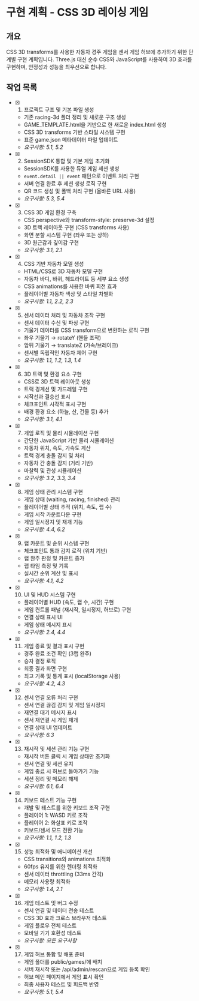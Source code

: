 # 구현 계획 - CSS 3D 레이싱 게임

## 개요

CSS 3D transforms를 사용한 자동차 경주 게임을 센서 게임 허브에 추가하기 위한 단계별 구현 계획입니다. Three.js 대신 순수 CSS와 JavaScript를 사용하여 3D 효과를 구현하며, 안정성과 성능을 최우선으로 합니다.

## 작업 목록

- [x] 1. 프로젝트 구조 및 기본 파일 생성
  - 기존 racing-3d 폴더 정리 및 새로운 구조 생성
  - GAME_TEMPLATE.html을 기반으로 한 새로운 index.html 생성
  - CSS 3D transforms 기반 스타일 시스템 구현
  - 표준 game.json 메타데이터 파일 업데이트
  - _요구사항: 5.1, 5.2_

- [x] 2. SessionSDK 통합 및 기본 게임 초기화
  - SessionSDK를 사용한 듀얼 게임 세션 생성
  - `event.detail || event` 패턴으로 이벤트 처리 구현
  - 서버 연결 완료 후 세션 생성 로직 구현
  - QR 코드 생성 및 폴백 처리 구현 (올바른 URL 사용)
  - _요구사항: 5.3, 5.4_

- [x] 3. CSS 3D 게임 환경 구축
  - CSS perspective와 transform-style: preserve-3d 설정
  - 3D 트랙 레이아웃 구현 (CSS transforms 사용)
  - 화면 분할 시스템 구현 (좌우 또는 상하)
  - 3D 원근감과 깊이감 구현
  - _요구사항: 3.1, 2.1_

- [x] 4. CSS 기반 자동차 모델 생성
  - HTML/CSS로 3D 자동차 모델 구현
  - 자동차 바디, 바퀴, 헤드라이트 등 세부 요소 생성
  - CSS animations를 사용한 바퀴 회전 효과
  - 플레이어별 자동차 색상 및 스타일 차별화
  - _요구사항: 1.1, 2.2, 2.3_

- [x] 5. 센서 데이터 처리 및 자동차 조작 구현
  - 센서 데이터 수신 및 파싱 구현
  - 기울기 데이터를 CSS transform으로 변환하는 로직 구현
  - 좌우 기울기 → rotateY (핸들 조작)
  - 앞뒤 기울기 → translateZ (가속/브레이크)
  - 센서별 독립적인 자동차 제어 구현
  - _요구사항: 1.1, 1.2, 1.3, 1.4_

- [x] 6. 3D 트랙 및 환경 요소 구현
  - CSS로 3D 트랙 레이아웃 생성
  - 트랙 경계선 및 가드레일 구현
  - 시작선과 결승선 표시
  - 체크포인트 시각적 표시 구현
  - 배경 환경 요소 (하늘, 산, 건물 등) 추가
  - _요구사항: 3.1, 4.1_

- [x] 7. 게임 로직 및 물리 시뮬레이션 구현
  - 간단한 JavaScript 기반 물리 시뮬레이션
  - 자동차 위치, 속도, 가속도 계산
  - 트랙 경계 충돌 감지 및 처리
  - 자동차 간 충돌 감지 (거리 기반)
  - 마찰력 및 관성 시뮬레이션
  - _요구사항: 3.2, 3.3, 3.4_

- [x] 8. 게임 상태 관리 시스템 구현
  - 게임 상태 (waiting, racing, finished) 관리
  - 플레이어별 상태 추적 (위치, 속도, 랩 수)
  - 게임 시작 카운트다운 구현
  - 게임 일시정지 및 재개 기능
  - _요구사항: 4.4, 6.2_

- [x] 9. 랩 카운트 및 순위 시스템 구현
  - 체크포인트 통과 감지 로직 (위치 기반)
  - 랩 완주 판정 및 카운트 증가
  - 랩 타임 측정 및 기록
  - 실시간 순위 계산 및 표시
  - _요구사항: 4.1, 4.2_

- [x] 10. UI 및 HUD 시스템 구현
  - 플레이어별 HUD (속도, 랩 수, 시간) 구현
  - 게임 컨트롤 패널 (재시작, 일시정지, 허브로) 구현
  - 연결 상태 표시 UI
  - 게임 상태 메시지 표시
  - _요구사항: 2.4, 4.4_

- [x] 11. 게임 종료 및 결과 표시 구현
  - 경주 완료 조건 확인 (3랩 완주)
  - 승자 결정 로직
  - 최종 결과 화면 구현
  - 최고 기록 및 통계 표시 (localStorage 사용)
  - _요구사항: 4.2, 4.3_

- [x] 12. 센서 연결 오류 처리 구현
  - 센서 연결 끊김 감지 및 게임 일시정지
  - 재연결 대기 메시지 표시
  - 센서 재연결 시 게임 재개
  - 연결 상태 UI 업데이트
  - _요구사항: 6.3_

- [x] 13. 재시작 및 세션 관리 기능 구현
  - 재시작 버튼 클릭 시 게임 상태만 초기화
  - 센서 연결 및 세션 유지
  - 게임 종료 시 허브로 돌아가기 기능
  - 세션 정리 및 메모리 해제
  - _요구사항: 6.1, 6.4_

- [x] 14. 키보드 테스트 기능 구현
  - 개발 및 테스트를 위한 키보드 조작 구현
  - 플레이어 1: WASD 키로 조작
  - 플레이어 2: 화살표 키로 조작
  - 키보드/센서 모드 전환 기능
  - _요구사항: 1.1, 1.2, 1.3_

- [x] 15. 성능 최적화 및 애니메이션 개선
  - CSS transitions와 animations 최적화
  - 60fps 유지를 위한 렌더링 최적화
  - 센서 데이터 throttling (33ms 간격)
  - 메모리 사용량 최적화
  - _요구사항: 1.4, 2.1_

- [x] 16. 게임 테스트 및 버그 수정
  - 센서 연결 및 데이터 전송 테스트
  - CSS 3D 효과 크로스 브라우저 테스트
  - 게임 플로우 전체 테스트
  - 모바일 기기 호환성 테스트
  - _요구사항: 모든 요구사항_

- [x] 17. 게임 허브 통합 및 배포 준비
  - 게임 폴더를 public/games/에 배치
  - 서버 재시작 또는 /api/admin/rescan으로 게임 등록 확인
  - 허브 메인 페이지에서 게임 표시 확인
  - 최종 사용자 테스트 및 피드백 반영
  - _요구사항: 5.1, 5.4_